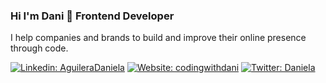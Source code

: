 ### Hi I'm Dani 👋 Frontend Developer
I help companies and brands to build and improve their online presence through code.

[![Linkedin: AguileraDaniela](https://img.shields.io/badge/-aguileramalave-blue?style=flat-square&logo=Linkedin&logoColor=white&link=https://www.linkedin.com/in/aguileramalave/)](https://www.linkedin.com/in/aguileramalave/)
[![Website: codingwithdani](https://img.shields.io/badge/codingwithdani-website-blueviolet)](https://codingwithdani.com/)
[![Twitter: Daniela](https://img.shields.io/twitter/follow/codingwithdani?style=social)](https://twitter.com/codingwithdani)

<!--
**codingwithdani/codingwithdani** is a ✨ _special_ ✨ repository because its `README.md` (this file) appears on your GitHub profile.

Here are some ideas to get you started:

- 🔭 I’m currently working on ...
- 🌱 I’m currently learning ...
- 👯 I’m looking to collaborate on ...
- 🤔 I’m looking for help with ...
- 💬 Ask me about ...
- 📫 How to reach me: ...
- 😄 Pronouns: ...
- ⚡ Fun fact: ...
-->
